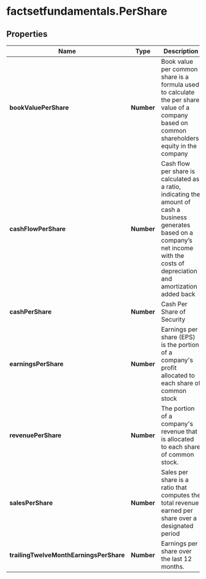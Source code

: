 # factsetfundamentals.PerShare

## Properties

Name | Type | Description | Notes
------------ | ------------- | ------------- | -------------
**bookValuePerShare** | **Number** | Book value per common share is a formula used to calculate the per share value of a company based on common shareholders&#39; equity in the company | [optional] 
**cashFlowPerShare** | **Number** | Cash flow per share is calculated as a ratio, indicating the amount of cash a business generates based on a company’s net income with the costs of depreciation and amortization added back | [optional] 
**cashPerShare** | **Number** | Cash Per Share of Security | [optional] 
**earningsPerShare** | **Number** | Earnings per share (EPS) is the portion of a company&#39;s profit allocated to each share of common stock | [optional] 
**revenuePerShare** | **Number** | The portion of a company&#39;s revenue that is allocated to each share of common stock. | [optional] 
**salesPerShare** | **Number** | Sales per share is a ratio that computes the total revenue earned per share over a designated period | [optional] 
**trailingTwelveMonthEarningsPerShare** | **Number** |  Earnings per share over the last 12 months. | [optional] 


